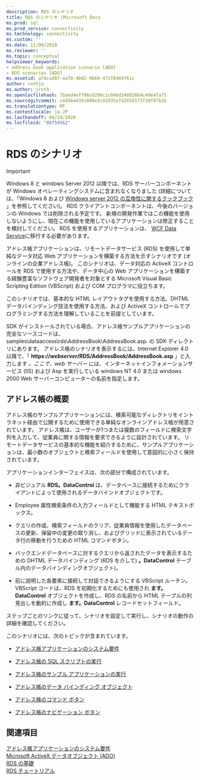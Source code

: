 ```yaml
---
description: RDS のシナリオ
title: RDS のシナリオ |Microsoft Docs
ms.prod: sql
ms.prod_service: connectivity
ms.technology: connectivity
ms.custom: ''
ms.date: 11/09/2018
ms.reviewer: ''
ms.topic: conceptual
helpviewer_keywords:
- address book application scenario [ADO]
- RDS scenarios [ADO]
ms.assetid: a7dcad87-aaf0-4b02-9660-472f8469761c
author: rothja
ms.author: jroth
ms.openlocfilehash: 7baed4eff98c8286c1c84bd346826b4c49e4fa75
ms.sourcegitcommit: c4d564435c008e2c92035efd2658172f20f07b2b
ms.translationtype: MT
ms.contentlocale: ja-JP
ms.lasthandoff: 08/24/2020
ms.locfileid: "88759562"
---
```

# <a name="rds-scenario"></a>RDS のシナリオ
> [!IMPORTANT]
>  Windows 8 と windows Server 2012 以降では、RDS サーバーコンポーネントが Windows オペレーティングシステムに含まれなくなりました (詳細については、「Windows 8 および [Windows server 2012 の互換性に関するクックブック](https://www.microsoft.com/download/details.aspx?id=27416) 」を参照してください)。 RDS クライアントコンポーネントは、今後のバージョンの Windows では削除される予定です。 新規の開発作業ではこの機能を使用しないようにし、現在この機能を使用しているアプリケーションは修正することを検討してください。 RDS を使用するアプリケーションは、 [WCF Data Service](https://go.microsoft.com/fwlink/?LinkId=199565)に移行する必要があります。  
  
 アドレス帳アプリケーションは、リモートデータサービス (RDS) を使用して単純なデータ対応 Web アプリケーションを構築する方法を示すシナリオです (オンラインの企業アドレス帳)。 このシナリオは、データ対応の ActiveX コントロールを RDS で使用する方法や、データ中心の Web アプリケーションを構築する経験豊富なソフトウェア開発者を対象とする Microsoft Visual Basic Scripting Edition (VBScript) および COM プログラマに役立ちます。  
  
 このシナリオでは、基本的な HTML レイアウトタグを使用する方法、DHTML データバインディング技法を使用する方法、および ActiveX コントロールでプログラミングする方法を理解していることを前提としています。  
  
 SDK がインストールされている場合、アドレス帳サンプルアプリケーションの完全なソースコードは、samples\dataaccess\rds\AddressBook\AddressBook.asp. の SDK ディレクトリにあります。 アドレス帳のシナリオを表示するには、Internet Explorer 4.0 以降で、「 **https://*webserver*/RDS/AddressBook/AddressBook.asp** 」と入力します *。ここで、web サーバー* には、インターネットインフォメーションサービス (IIS) および Asp を実行している windows NT 4.0 または windows 2000 Web サーバーコンピューターの名前を指定します。  
  
## <a name="introduction-to-address-book"></a>アドレス帳の概要  
 アドレス帳のサンプルアプリケーションには、検索可能なディレクトリをイントラネット経由で公開するために使用できる単純なオンラインアドレス帳が用意されています。 アドレス帳は、ユーザーが1つまたは複数のフィールドに検索文字列を入力して、従業員に関する情報を要求できるように設計されています。 リモートデータサービスの基本的な機能を紹介するために、サンプルアプリケーションは、最小数のオブジェクトと検索フィールドを使用して意図的に小さく保持されています。  
  
 アプリケーションインターフェイスは、次の部分で構成されています。  
  
-   非ビジュアル **RDS。DataControl** は、データベースに接続するためにクライアントによって使用されるデータバインドオブジェクトです。  
  
-   Employee 属性検索条件の入力フィールドとして機能する HTML テキストボックス。  
  
-   クエリの作成、検索フィールドのクリア、従業員情報を使用したデータベースの更新、保留中の変更の取り消し、およびグリッドに表示されているデータ行の移動を行うための HTML コマンドボタン。  
  
-   バックエンドデータベースに対するクエリから返されたデータを表示するための DHTML データバインディング (RDS を介して) **。DataControl** テーブル内のデータバインディングオブジェクト)。  
  
-   前に説明した各要素に接続して対話できるようにする VBScript ルーチン。 VBScript コードは、RDS を初期化するためにも使用され **ます。DataControl** オブジェクトを作成し、RDS の名前から HTML テーブルの列見出しを動的に作成し **ます。DataControl** レコードセットフィールド。  
  
 ステップごとのリンクに従って、シナリオを設定して実行し、シナリオの動作の詳細を確認してください。  
  
 このシナリオには、次のトピックが含まれています。  
  
-   [アドレス帳アプリケーションのシステム要件](./system-requirements-for-the-address-book-application.md)  
  
-   [アドレス帳の SQL スクリプトの実行](./running-the-address-book-sql-script.md)  
  
-   [アドレス帳のサンプル アプリケーションの実行](./running-the-address-book-sample-application.md)  
  
-   [アドレス帳のデータ バインディング オブジェクト](./address-book-data-binding-object.md)  
  
-   [アドレス帳のコマンド ボタン](./address-book-command-buttons.md)  
  
-   [アドレス帳のナビゲーション ボタン](./address-book-navigation-buttons.md)  
  
## <a name="see-also"></a>関連項目  
 [アドレス帳アプリケーションのシステム要件](./system-requirements-for-the-address-book-application.md)   
 [Microsoft ActiveX データオブジェクト (ADO)](../../microsoft-activex-data-objects-ado.md)   
 [RDS の基礎](./rds-fundamentals.md)   
 [RDS チュートリアル](./rds-tutorial.md)